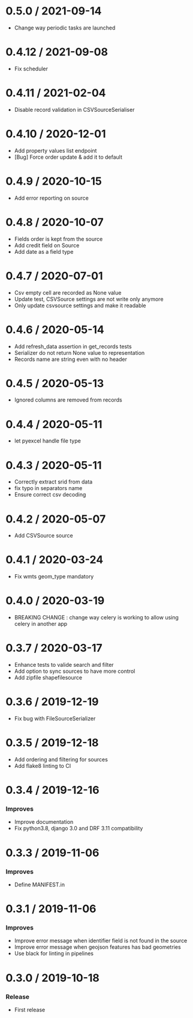 
0.5.0 / 2021-09-14
==================

  * Change way periodic tasks are launched

0.4.12 / 2021-09-08
==================

  * Fix scheduler

0.4.11 / 2021-02-04
==================
  * Disable record validation in CSVSourceSerialiser

0.4.10 / 2020-12-01
==================

  * Add property values list endpoint
  * [Bug] Force order update & add it to default

0.4.9 / 2020-10-15
==================

  * Add error reporting on source

0.4.8 / 2020-10-07
==================

  * Fields order is kept from the source
  * Add credit field on Source
  * Add date as a field type

0.4.7 / 2020-07-01
==================

  * Csv empty cell are recorded as None value
  * Update test, CSVSource settings are not write only anymore
  * Only update csvsource settings and make it readable

0.4.6 / 2020-05-14
==================

  * Add refresh_data assertion in get_records tests
  * Serializer do not return None value to representation
  * Records name are string even with no header

0.4.5 / 2020-05-13
==================

  * Ignored columns are removed from records

0.4.4 / 2020-05-11
==================

  * let pyexcel handle file type

0.4.3 / 2020-05-11
==================

  * Correctly extract srid from data
  * fix typo in separators name
  * Ensure correct csv decoding

0.4.2 / 2020-05-07
==================

  * Add CSVSource source

0.4.1 / 2020-03-24
==================

  * Fix wmts geom_type mandatory

0.4.0 / 2020-03-19
==================

  * BREAKING CHANGE : change way celery is working to allow using celery in another app

0.3.7 / 2020-03-17
==================

  * Enhance tests to valide search and filter
  * Add option to sync sources to have more control
  * Add zipfile shapefilesource

0.3.6 / 2019-12-19
==================

  * Fix bug with FileSourceSerializer

0.3.5 / 2019-12-18
==================

  * Add ordering and filtering for sources
  * Add flake8 linting to CI

0.3.4 / 2019-12-16
==================

### Improves

  * Improve documentation
  * Fix python3.8, django 3.0 and DRF 3.11 compatibility

0.3.3 / 2019-11-06
==================

### Improves

  * Define MANIFEST.in

0.3.1 / 2019-11-06
==================

### Improves

  * Improve error message when identifier field is not found in the source
  * Improve error message when geojson features has bad geometries
  * Use black for linting in pipelines

0.3.0 / 2019-10-18
==================

### Release

  * First release
